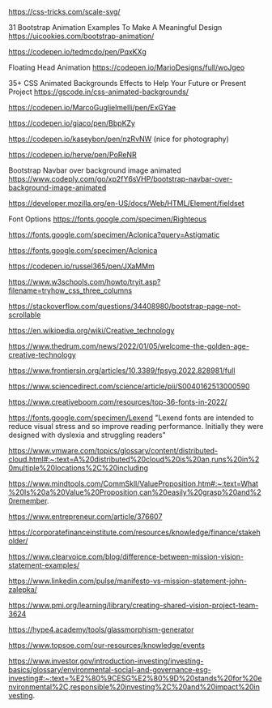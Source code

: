 https://css-tricks.com/scale-svg/ 

31 Bootstrap Animation Examples To Make A Meaningful Design
https://uicookies.com/bootstrap-animation/

https://codepen.io/tedmcdo/pen/PqxKXg

Floating Head Animation 
https://codepen.io/MarioDesigns/full/woJgeo

35+ CSS Animated Backgrounds Effects to Help Your Future or Present Project
https://gscode.in/css-animated-backgrounds/

https://codepen.io/MarcoGuglielmelli/pen/ExGYae

https://codepen.io/giaco/pen/BbpKZy

https://codepen.io/kaseybon/pen/nzRvNW (nice for photography)

https://codepen.io/herve/pen/PoReNR

Bootstrap Navbar over background image animated
https://www.codeply.com/go/xp2fY6sVHP/bootstrap-navbar-over-background-image-animated


https://developer.mozilla.org/en-US/docs/Web/HTML/Element/fieldset


Font Options
https://fonts.google.com/specimen/Righteous


https://fonts.google.com/specimen/Aclonica?query=Astigmatic

https://fonts.google.com/specimen/Aclonica

https://codepen.io/russel365/pen/JXaMMm

https://www.w3schools.com/howto/tryit.asp?filename=tryhow_css_three_columns

https://stackoverflow.com/questions/34408980/bootstrap-page-not-scrollable

https://en.wikipedia.org/wiki/Creative_technology

https://www.thedrum.com/news/2022/01/05/welcome-the-golden-age-creative-technology

https://www.frontiersin.org/articles/10.3389/fpsyg.2022.828981/full

https://www.sciencedirect.com/science/article/pii/S0040162513000590

https://www.creativeboom.com/resources/top-36-fonts-in-2022/

https://fonts.google.com/specimen/Lexend
"Lexend fonts are intended to reduce visual stress and so improve reading performance. Initially they were designed with dyslexia and struggling readers"

https://www.vmware.com/topics/glossary/content/distributed-cloud.html#:~:text=A%20distributed%20cloud%20is%20an,runs%20in%20multiple%20locations%2C%20including

https://www.mindtools.com/CommSkll/ValueProposition.htm#:~:text=What%20Is%20a%20Value%20Proposition,can%20easily%20grasp%20and%20remember.

https://www.entrepreneur.com/article/376607


https://corporatefinanceinstitute.com/resources/knowledge/finance/stakeholder/


https://www.clearvoice.com/blog/difference-between-mission-vision-statement-examples/


https://www.linkedin.com/pulse/manifesto-vs-mission-statement-john-zalepka/

https://www.pmi.org/learning/library/creating-shared-vision-project-team-3624

https://hype4.academy/tools/glassmorphism-generator


https://www.topsoe.com/our-resources/knowledge/events

https://www.investor.gov/introduction-investing/investing-basics/glossary/environmental-social-and-governance-esg-investing#:~:text=%E2%80%9CESG%E2%80%9D%20stands%20for%20environmental%2C,responsible%20investing%2C%20and%20impact%20investing.